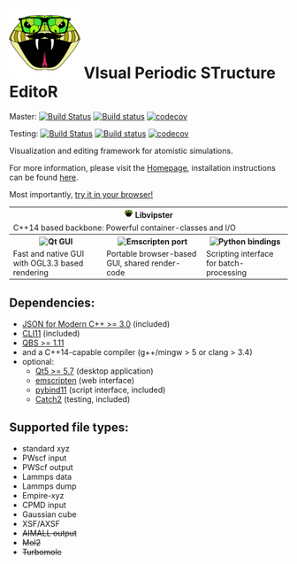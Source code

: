 # [![vipster](vipster-icon.png)](https://sgsaenger.github.io/vipster) VIsual Periodic STructure EditoR

Master:
[![Build Status](https://travis-ci.org/sgsaenger/vipster.svg?branch=master)](https://travis-ci.org/sgsaenger/vipster)
[![Build status](https://ci.appveyor.com/api/projects/status/caoyp2efkyt6ly3x/branch/master?svg=true)](https://ci.appveyor.com/project/sgsaenger/vipster/branch/master)
[![codecov](https://codecov.io/gh/sgsaenger/vipster/branch/master/graph/badge.svg)](https://codecov.io/gh/sgsaenger/vipster)

Testing:
[![Build Status](https://travis-ci.org/sgsaenger/vipster.svg?branch=testing)](https://travis-ci.org/sgsaenger/vipster)
[![Build status](https://ci.appveyor.com/api/projects/status/caoyp2efkyt6ly3x/branch/testing?svg=true)](https://ci.appveyor.com/project/sgsaenger/vipster/branch/testing)
[![codecov](https://codecov.io/gh/sgsaenger/vipster/branch/testing/graph/badge.svg)](https://codecov.io/gh/sgsaenger/vipster)

Visualization and editing framework for atomistic simulations.

For more information, please visit the [Homepage](https://sgsaenger.github.io/vipster),
installation instructions can be found [here](INSTALL.md).

Most importantly, [try it in your browser!](https://sgsaenger.github.io/vipster/emscripten/index.html)

<table align="center">
  <tr>
    <th colspan=3>
      <img src="vipster-icon.png" height=16>
      Libvipster
    </th>
  </tr>
  <tr>
    <td colspan=3>C++14 based backbone: Powerful container-classes and I/O</td>
  </tr>
  <tr>
    <th>
      <img src="https://s3-eu-west-1.amazonaws.com/qt-files/logos/built-with-Qt_Horizontal_Small.png" alt="Qt GUI" height=18>
    </th>
    <th>
      <img src="https://github.com/kripken/emscripten/blob/master/media/switch_logo.png" alt="Emscripten port" height=60>
    <th>
      <img src="https://www.python.org/static/community_logos/python-logo-master-v3-TM.png" alt="Python bindings" height=36>
    </th>
  </tr>
  <tr>
    <td>Fast and native GUI with OGL3.3 based rendering</td>
    <td>Portable browser-based GUI, shared render-code</td>
    <td>Scripting interface for batch-processing</td>
  </tr>
</table>

## Dependencies:

- [JSON for Modern C++ >= 3.0](https://github.com/nlohmann/json) (included)
- [CLI11](https:://github.com/CLIUtils/CLI11) (included)
- [QBS >= 1.11](https://doc.qt.io/qbs)
- and a C++14-capable compiler (g++/mingw > 5 or clang > 3.4)
- optional:
    - [Qt5 >= 5.7](https://www.qt.io) (desktop application)
    - [emscripten](http://kripken.github.io/emscripten-site) (web interface)
    - [pybind11](https://github.com/pybind/pybind11) (script interface, included)
    - [Catch2](https://github.com/catchorg/Catch2) (testing, included)

## Supported file types:

- standard xyz
- PWscf input
- PWScf output
- Lammps data
- Lammps dump
- Empire-xyz
- CPMD input
- Gaussian cube
- XSF/AXSF
- ~~AIMALL output~~
- ~~Mol2~~
- ~~Turbomole~~

